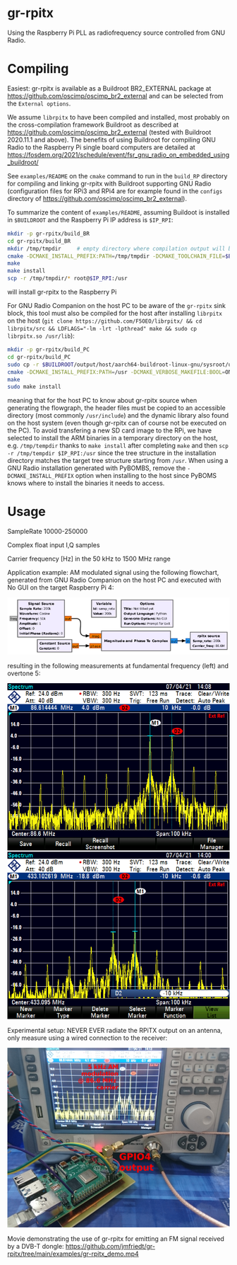 # gr-rpitx 

Using the Raspberry Pi PLL as radiofrequency source controlled from GNU Radio.

# Compiling

Easiest: gr-rpitx is available as a Buildroot BR2_EXTERNAL package at 
https://github.com/oscimp/oscimp_br2_external and can be selected from 
the ``External options``.

We assume ``librpitx`` to have been compiled and installed, most probably on
the cross-compilation framework Buildroot as described at https://github.com/oscimp/oscimp_br2_external 
(tested with Buildroot 2020.11.1 and above). The benefits of using Buildroot for compiling GNU
Radio to the Raspberry Pi single board computers are detailed at
https://fosdem.org/2021/schedule/event/fsr_gnu_radio_on_embedded_using_buildroot/

See ``examples/README`` on the ``cmake`` command to run in the ``build_RP`` directory
for compiling and linking gr-rpitx with Buildroot supporting GNU Radio (configuration
files for RPi3 and RPi4 are for example found in the ``configs`` directory
of https://github.com/oscimp/oscimp_br2_external). 

To summarize the content of ``examples/README``, assuming Buildoot is installed in
``$BUILDROOT`` and the Raspberry Pi IP address is ``$IP_RPI``:

```bash
mkdir -p gr-rpitx/build_BR
cd gr-rpitx/build_BR
mkdir /tmp/tmpdir     # empty directory where compilation output will be stored
cmake -DCMAKE_INSTALL_PREFIX:PATH=/tmp/tmpdir -DCMAKE_TOOLCHAIN_FILE=$BUILDROOT/output/host/usr/share/buildroot/toolchainfile.cmake  -DCMAKE_VERBOSE_MAKEFILE:BOOL=ON ../
make
make install
scp -r /tmp/tmpdir/* root@$IP_RPI:/usr
```
will install gr-rpitx to the Raspberry Pi

For GNU Radio Companion on the host PC to be aware of the ``gr-rpitx`` sink block,
this tool must also be compiled for the host after installing ``librpitx`` on the host (``git clone https://github.com/F5OEO/librpitx/ && cd librpitx/src && LDFLAGS="-lm -lrt -lpthread" make && sudo cp librpitx.so /usr/lib``):
```bash
mkdir -p gr-rpitx/build_PC
cd gr-rpitx/build_PC
sudo cp -r $BUILDROOT/output/host/aarch64-buildroot-linux-gnu/sysroot/usr/include/librpitx /usr/include/
cmake -DCMAKE_INSTALL_PREFIX:PATH=/usr -DCMAKE_VERBOSE_MAKEFILE:BOOL=ON ../
make 
sudo make install
```

meaning that for the host PC to know about gr-rpitx source when generating the flowgraph, 
the header files must be copied to an accessible directory (most commonly ``/usr/include``) and 
the dynamic library also found on the host system (even though gr-rpitx can of course not be 
executed on the PC). To avoid transfering a new SD card image to the RPi, we have selected to 
install the ARM binaries in a temporary directory on the host, e.g. ``/tmp/tempdir`` thanks to 
``make install`` after completing ``make`` and then ``scp -r /tmp/tempdir $IP_RPI:/usr`` since 
the tree structure in the installation directory matches the target tree structure starting 
from ``/usr``. When using a GNU Radio installation generated with PyBOMBS, remove the ``-DCMAKE_INSTALL_PREFIX`` option when installing to the host since PyBOMS knows where to install the binaries it needs to access.

# Usage

SampleRate 10000-250000 

Complex float input I,Q samples

Carrier frequency [Hz] in the 50 kHz to 1500 MHz range

Application example: AM modulated signal using the following flowchart, generated from GNU Radio
Companion on the host PC and executed with No GUI on the target Raspberry Pi 4:

<img src="examples/rpi_am.png">

resulting in the following measurements at fundamental frequency (left) and overtone 5:

<img src="examples/AM5kHz_fundamental.png">
<img src="examples/AM5kHz_overtone5.png">

Experimental setup: NEVER EVER radiate the RPiTX output on an antenna, only measure using a wired
connection to the receiver:

<img src="examples/DSC_0587ann_small.jpg">

Movie demonstrating the use of gr-rpitx for emitting an FM signal received by
a DVB-T dongle: https://github.com/jmfriedt/gr-rpitx/tree/main/examples/gr-rpitx_demo.mp4
